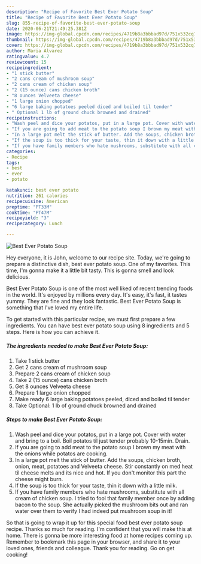 ```yaml
---
description: "Recipe of Favorite Best Ever Potato Soup"
title: "Recipe of Favorite Best Ever Potato Soup"
slug: 855-recipe-of-favorite-best-ever-potato-soup
date: 2020-06-21T21:49:25.381Z
image: https://img-global.cpcdn.com/recipes/4719b8a3bbbad97d/751x532cq70/best-ever-potato-soup-recipe-main-photo.jpg
thumbnail: https://img-global.cpcdn.com/recipes/4719b8a3bbbad97d/751x532cq70/best-ever-potato-soup-recipe-main-photo.jpg
cover: https://img-global.cpcdn.com/recipes/4719b8a3bbbad97d/751x532cq70/best-ever-potato-soup-recipe-main-photo.jpg
author: Maria Alvarez
ratingvalue: 4.7
reviewcount: 15
recipeingredient:
- "1 stick butter"
- "2 cans cream of mushroom soup"
- "2 cans cream of chicken soup"
- "2 (15 ounce) cans chicken broth"
- "8 ounces Velveeta cheese"
- "1 large onion chopped"
- "6 large baking potatoes peeled diced and boiled til tender"
- " Optional 1 lb of ground chuck browned and drained"
recipeinstructions:
- "Wash peel and dice your potatos, put in a large pot. Cover with water and bring to a boil. Boil potatos til just tender probably 10-15min. Drain."
- "If you are going to add meat to the potato soup I brown my meat with the onions while potatos are cooking."
- "In a large pot melt the stick of butter. Add the soups, chicken broth, onion, meat, potatoes and Velveeta cheese. Stir constantly on med heat til cheese melts and its nice and hot. If you don&#39;t monitor this part the cheese might burn."
- "If the soup is too thick for your taste, thin it down with a little milk."
- "If you have family members who hate mushrooms, substitute with all cream of chicken soup. I tried to fool that family member once by adding bacon to the soup. She actually picked the mushroom bits out and ran water over them to verify I had indeed put mushroom soup in it!"
categories:
- Recipe
tags:
- best
- ever
- potato

katakunci: best ever potato 
nutrition: 261 calories
recipecuisine: American
preptime: "PT33M"
cooktime: "PT47M"
recipeyield: "3"
recipecategory: Lunch

---
```



![Best Ever Potato Soup](https://img-global.cpcdn.com/recipes/4719b8a3bbbad97d/751x532cq70/best-ever-potato-soup-recipe-main-photo.jpg)

Hey everyone, it is John, welcome to our recipe site. Today, we're going to prepare a distinctive dish, best ever potato soup. One of my favorites. This time, I'm gonna make it a little bit tasty. This is gonna smell and look delicious.



Best Ever Potato Soup is one of the most well liked of recent trending foods in the world. It's enjoyed by millions every day. It's easy, it's fast, it tastes yummy. They are fine and they look fantastic. Best Ever Potato Soup is something that I've loved my entire life.


To get started with this particular recipe, we must first prepare a few ingredients. You can have best ever potato soup using 8 ingredients and 5 steps. Here is how you can achieve it.

<!--inarticleads1-->

##### The ingredients needed to make Best Ever Potato Soup:

1. Take 1 stick butter
1. Get 2 cans cream of mushroom soup
1. Prepare 2 cans cream of chicken soup
1. Take 2 (15 ounce) cans chicken broth
1. Get 8 ounces Velveeta cheese
1. Prepare 1 large onion chopped
1. Make ready 6 large baking potatoes peeled, diced and boiled til tender
1. Take  Optional: 1 lb of ground chuck browned and drained




<!--inarticleads2-->

##### Steps to make Best Ever Potato Soup:

1. Wash peel and dice your potatos, put in a large pot. Cover with water and bring to a boil. Boil potatos til just tender probably 10-15min. Drain.
1. If you are going to add meat to the potato soup I brown my meat with the onions while potatos are cooking.
1. In a large pot melt the stick of butter. Add the soups, chicken broth, onion, meat, potatoes and Velveeta cheese. Stir constantly on med heat til cheese melts and its nice and hot. If you don&#39;t monitor this part the cheese might burn.
1. If the soup is too thick for your taste, thin it down with a little milk.
1. If you have family members who hate mushrooms, substitute with all cream of chicken soup. I tried to fool that family member once by adding bacon to the soup. She actually picked the mushroom bits out and ran water over them to verify I had indeed put mushroom soup in it!




So that is going to wrap it up for this special food best ever potato soup recipe. Thanks so much for reading. I'm confident that you will make this at home. There is gonna be more interesting food at home recipes coming up. Remember to bookmark this page in your browser, and share it to your loved ones, friends and colleague. Thank you for reading. Go on get cooking!
